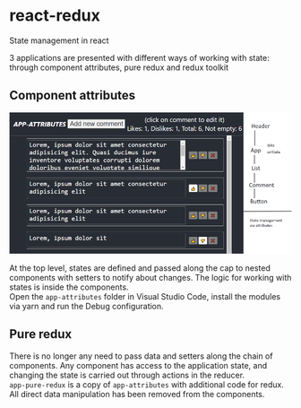 # react-redux
State management in react

3 applications are presented with different ways of working with state: through component attributes, pure redux and redux toolkit

## Component attributes

![app](app.png)

At the top level, states are defined and passed along the cap to nested components with setters to notify about changes. The logic for working with states is inside the components.   
Open the `app-attributes` folder in Visual Studio Code, install the modules via yarn and run the Debug configuration.


## Pure redux

There is no longer any need to pass data and setters along the chain of components. Any component has access to the application state, and changing the state is carried out through actions in the reducer.   
`app-pure-redux` is a copy of `app-attributes` with additional code for redux. All direct data manipulation has been removed from the components.